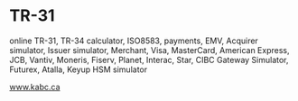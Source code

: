 # TR-31
online TR-31, TR-34 calculator, ISO8583, payments, EMV, Acquirer simulator, Issuer simulator, Merchant, Visa, MasterCard, American Express, JCB, Vantiv, Moneris, Fiserv, Planet, Interac, Star, CIBC Gateway Simulator, Futurex, Atalla, Keyup HSM simulator


www.kabc.ca

